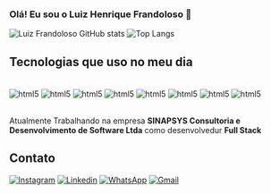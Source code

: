 ### Olá! Eu sou o Luiz Henrique Frandoloso 👋



![Luiz Frandoloso GitHub stats](https://github-readme-stats.vercel.app/api?username=luizFrandoloso&show_icons=true&theme=dracula)
![Top Langs](https://github-readme-stats.vercel.app/api/top-langs/?username=luizFrandoloso)

## Tecnologias que uso no meu dia

<div style="display: inline_block"><br/>
    <img align="center" alt="html5" src="https://img.shields.io/badge/HTML5-E34F26?style=for-the-badge&logo=html5&logoColor=white"/>
    <img align="center" alt="html5" src="https://img.shields.io/badge/CSS3-1572B6?style=for-the-badge&logo=css3&logoColor=white"/>
    <img align="center" alt="html5" src="https://img.shields.io/badge/Dart-0175C2?style=for-the-badge&logo=dart&logoColor=white"/>
    <img align="center" alt="html5" src="https://img.shields.io/badge/Flutter-02569B?style=for-the-badge&logo=flutter&logoColor=whit"/>
    <img align="center" alt="html5" src="https://img.shields.io/badge/C%23-239120?style=for-the-badge&logo=c-sharp&logoColor=white"/>
    <img align="center" alt="html5" src="https://img.shields.io/badge/Python-14354C?style=for-the-badge&logo=python&logoColor=white"/>
    <img align="center" alt="html5" src="https://img.shields.io/badge/MySQL-00000F?style=for-the-badge&logo=mysql&logoColor=white"/>
    <img align="center" alt="html5" src="https://img.shields.io/badge/SQLite-07405E?style=for-the-badge&logo=sqlite&logoColor=white"/> 
</div>
<br/>

Atualmente Trabalhando na empresa <b>SINAPSYS Consultoria e Desenvolvimento de Software Ltda</b> como desenvolvedur <b>Full Stack</b>

## Contato
[![Instagram](https://img.shields.io/badge/Instagram-E4405F?style=for-the-badge&logo=instagram&logoColor=white)](https://instagram.com/luiz_frandoloso)
[![Linkedin](https://img.shields.io/badge/LinkedIn-0077B5?style=for-the-badge&logo=linkedin&logoColor=white)](https://linkedin.com/in/luiz-henrique-vieira-frandoloso)
[![WhatsApp](https://img.shields.io/badge/WhatsApp-25D366?style=for-the-badge&logo=whatsapp&logoColor=white)](https://wa.me/5554991551596)
[![Gmail](https://img.shields.io/badge/Gmail-D14836?style=for-the-badge&logo=gmail&logoColor=white)](mailto:luiz.frandoloso@gmail.com)
